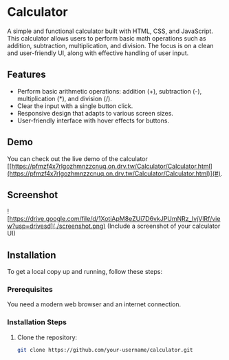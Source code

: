 # Calculator

A simple and functional calculator built with HTML, CSS, and JavaScript. This calculator allows users to perform basic math operations such as addition, subtraction, multiplication, and division. The focus is on a clean and user-friendly UI, along with effective handling of user input.

## Features

- Perform basic arithmetic operations: addition (+), subtraction (-), multiplication (*), and division (/).
- Clear the input with a single button click.
- Responsive design that adapts to various screen sizes.
- User-friendly interface with hover effects for buttons.

## Demo

You can check out the live demo of the calculator [[https://pfmzf4x7rlgozhmnzzcnuq.on.drv.tw/Calculator/Calculator.html](https://pfmzf4x7rlgozhmnzzcnuq.on.drv.tw/Calculator/Calculator.html)](#).

## Screenshot

![https://drive.google.com/file/d/1XotiApM8eZUi7D6vkJPUmNRz_IvjVlRf/view?usp=drivesd](./screenshot.png) (Include a screenshot of your calculator UI)

## Installation

To get a local copy up and running, follow these steps:

### Prerequisites

You need a modern web browser and an internet connection.

### Installation Steps

1. Clone the repository:
   ```bash
   git clone https://github.com/your-username/calculator.git
